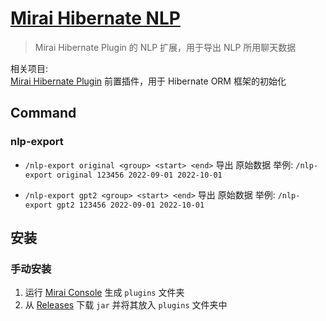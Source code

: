 # [Mirai Hibernate NLP](https://github.com/cssxsh/mirai-hibernate-nlp)

> Mirai Hibernate Plugin 的 NLP 扩展，用于导出 NLP 所用聊天数据

相关项目:  
[Mirai Hibernate Plugin](https://github.com/cssxsh/mirai-hibernate-plugin) 前置插件，用于 Hibernate ORM 框架的初始化

## Command

### nlp-export

* `/nlp-export original <group> <start> <end>` 导出 原始数据 
  举例: `/nlp-export original 123456 2022-09-01 2022-10-01`

* `/nlp-export gpt2 <group> <start> <end>` 导出 原始数据
  举例: `/nlp-export gpt2 123456 2022-09-01 2022-10-01`

## 安装

### 手动安装

1. 运行 [Mirai Console](https://github.com/mamoe/mirai-console) 生成 `plugins` 文件夹
2. 从 [Releases](https://github.com/cssxsh/mirai-hibernate-nlp/releases) 下载 `jar` 并将其放入 `plugins` 文件夹中